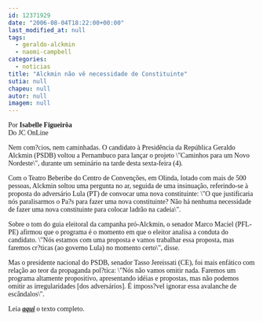 ```yaml
---
id: 12371929
date: "2006-08-04T18:22:00+00:00"
last_modified_at: null
tags:
  - geraldo-alckmin
  - naomi-campbell
categories:
  - noticias
title: "Alckmin não vê necessidade de Constituinte"
sutia: null
chapeu: null
autor: null
imagem: null
---
```

<p><P><FONT face=Verdana>Por <STRONG>Isabelle Figueirôa</STRONG><BR>Do JC OnLine</FONT></P></p>
<p><P><FONT face=\"Times New Roman\"><FONT face=Verdana>Nem com?cios, nem caminhadas. O candidato à Presidência da República Geraldo Alckmin (PSDB) voltou a Pernambuco para lançar o projeto \"Caminhos para um Novo Nordeste\", durante um seminário na tarde desta sexta-feira (4). </FONT></FONT></P></p>
<p><P><FONT face=\"Times New Roman\"><FONT face=Verdana>Com o Teatro Beberibe do Centro de Convenções, em Olinda, lotado com mais de 500 pessoas, Alckmin soltou uma pergunta no ar, seguida de uma insinuação, referindo-se à proposta do adversário Lula (PT) de convocar uma nova constituinte: \"O que justificaria nós paralisarmos o Pa?s para fazer uma nova constituinte? Não há nenhuma necessidade de fazer uma nova constituinte para colocar ladrão na cadeia\".</FONT></P></p>
<p><P><FONT face=Verdana>Sobre o tom do guia eleitoral da campanha pró-Alckmin, o senador Marco Maciel (PFL-PE) afirmou que o programa é o momento em que o eleitor analisa a conduta do candidato. \"Nós estamos com uma proposta e vamos trabalhar essa proposta, mas faremos cr?ticas (ao governo Lula) no momento certo\", disse. </FONT></P></p>
<p><P><FONT face=Verdana>Mas o presidente nacional do PSDB, senador Tasso Jereissati (CE), foi mais enfático com relação ao teor da propaganda pol?tica: \"Nós não vamos omitir nada. Faremos um programa altamente propositivo, apresentando idéias e propostas, mas não podemos omitir as irregularidades [dos adversários]. É imposs?vel ignorar essa avalanche de escândalos\".</FONT></P></p>
<p><P><FONT face=Verdana>Leia <STRONG><EM><A href=\"https://jc3.uol.com.br/especiais/eleicoes2006/2006/08/04/not_428.php\" target=_blank>aqui</A></EM></STRONG> o texto completo.</FONT></P></FONT> </p>
